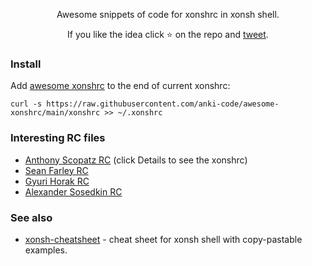 <p align="center">
Awesome snippets of code for xonshrc in xonsh shell. 
</p>

<p align="center">
If you like the idea click ⭐ on the repo and <a href="https://twitter.com/intent/tweet?text=The%20xonsh%20shell%20awesome%20rc%20file!&url=https://github.com/anki-code/awesome-xonshrc" target="_blank">tweet</a>.
</p>

### Install

Add [awesome xonshrc](https://github.com/anki-code/awesome-xonshrc/blob/main/xonshrc) to the end of current xonshrc:
```xonsh
curl -s https://raw.githubusercontent.com/anki-code/awesome-xonshrc/main/xonshrc >> ~/.xonshrc
```

### Interesting RC files
* [Anthony Scopatz RC](https://github.com/xonsh/xonsh/pull/3917#issuecomment-715649009) (click Details to see the xonshrc)
* [Sean Farley RC](https://github.com/seanfarley/dotfiles/blob/c87811f50cd696a8d4ddce83c1ca295a00b70218/xonshrc)
* [Gyuri Horak RC](https://github.com/dyuri/rcfiles/blob/master/.xonshrc)
* [Alexander Sosedkin RC](https://github.com/t184256/nix-configs/tree/main/user/xonsh/config)

### See also
* [xonsh-cheatsheet](https://github.com/anki-code/xonsh-cheatsheet/blob/main/README.md) - cheat sheet for xonsh shell with copy-pastable examples.
